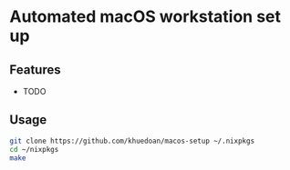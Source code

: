 # Automated macOS workstation set up

## Features

- TODO

## Usage

```sh
git clone https://github.com/khuedoan/macos-setup ~/.nixpkgs
cd ~/nixpkgs
make
```
